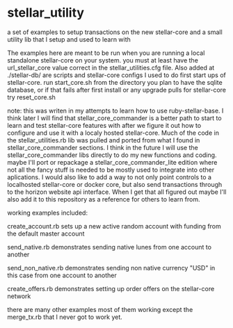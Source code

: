 # stellar_utility
a set of examples to setup transactions on the new stellar-core and a small utility lib that I setup and used to learn with 

The examples here are meant to be run when you are running a local standalone stellar-core on your system.
you must at least have the url_stellar_core value correct in the stellar_utilities.cfg file.  Also added at
 ./stellar-db/ are scripts and stellar-core configs I used to do first start ups of stellar-core. run start_core.sh from the directory you plan to have the sqlite database,  or if that fails after first install or any upgrade pulls for stellar-core try reset_core.sh

note: this was writen in my attempts to learn how to use ruby-stellar-base.  I think later I will find
that stellar_core_commander is a better path to start to learn and test stellar-core features with after we figure it out how to configure and use it with a localy hosted stellar-core.  Much of the code in the stellar_utilities.rb lib was pulled and ported from what I found in stellar_core_commander sections.  I think in the future I will use the stellar_core_commander libs directly to do my new functions and coding. maybe I'll port or repackage a stellar_core_commander_lite edition where not all the fancy stuff is needed to be mostly used to integrate into other aplications.  I would also like to add a way to not only point controls to a localhosted stellar-core or docker core, but also send transactions through to the horizon website api interface.  When I get that all figured out maybe I'll also add it to this repository as a reference for others to learn from.

working examples included:

create_account.rb
 sets up a new active random account with funding from the default master account
 
send_native.rb
  demonstrates sending native lunes from one account to another
  
send_non_native.rb
  demonstrates sending non native currency "USD" in this case from one account to another
  
create_offers.rb
  demonstrates setting up order offers on the stellar-core network
  
there are many other examples most of them working except the merge_tx.rb that I never got to work yet.
